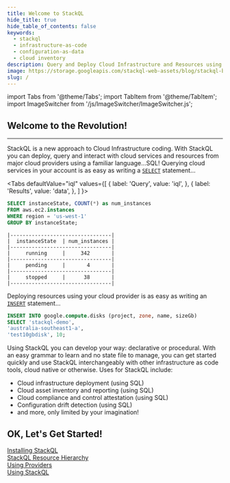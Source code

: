 ```yaml
---
title: Welcome to StackQL
hide_title: true
hide_table_of_contents: false
keywords:
  - stackql
  - infrastructure-as-code
  - configuration-as-data
  - cloud inventory
description: Query and Deploy Cloud Infrastructure and Resources using SQL
image: https://storage.googleapis.com/stackql-web-assets/blog/stackql-blog-post-featured-image.png
slug: /
---
```


import Tabs from '@theme/Tabs';
import TabItem from '@theme/TabItem';
import ImageSwitcher from '/js/ImageSwitcher/ImageSwitcher.js';

<ImageSwitcher 
lightImageSrc="/img/stackql-banner.png"
darkImageSrc="/img/stackql-banner-darkbg.png"
alttext="StackQL"/>

## Welcome to the Revolution!

---

StackQL is a new approach to Cloud Infrastructure coding. With StackQL you can deploy, query and interact with cloud services and resources from major cloud providers using a familiar language...SQL! Querying cloud services in your account is as easy as writing a [`SELECT`](/docs/language-spec/select) statement...

<Tabs
  defaultValue="iql"
  values={[
    { label: 'Query', value: 'iql', },
    { label: 'Results', value: 'data', },
  ]
}>
<TabItem value="iql">

```sql
SELECT instanceState, COUNT(*) as num_instances 
FROM aws.ec2.instances 
WHERE region = 'us-west-1' 
GROUP BY instanceState;
```

</TabItem>
<TabItem value="data">

```
|---------------------------------|
|  instanceState  | num_instances |
|---------------------------------|
|     running     |     342       |
|---------------------------------|
|     pending     |       4       |
|---------------------------------|
|     stopped     |      38       |
|---------------------------------|
```

</TabItem>
</Tabs>

Deploying resources using your cloud provider is as easy as writing an [`INSERT`](/docs/language-spec/insert) statement...

```sql
INSERT INTO google.compute.disks (project, zone, name, sizeGb) 
SELECT 'stackql-demo', 
'australia-southeast1-a', 
'test10gbdisk', 10;
```

Using StackQL you can develop your way: declarative or procedural. With an easy grammar to learn and no state file to manage, you can get started quickly and use StackQL interchangeably with other infrastructure as code tools, cloud native or otherwise. Uses for StackQL include:

- Cloud infrastructure deployment (using SQL)
- Cloud asset inventory and reporting (using SQL)
- Cloud compliance and control attestation (using SQL)
- Configuration drift detection (using SQL)
- and more, only limited by your imagination!

## OK, Let's Get Started!

[Installing StackQL](/docs/installing-stackql)  
[StackQL Resource Hierarchy](/docs/getting-started/resource-hierarchy)  
[Using Providers](/docs/getting-started/using-a-provider)  
[Using StackQL](/docs/getting-started/using-stackql)  
